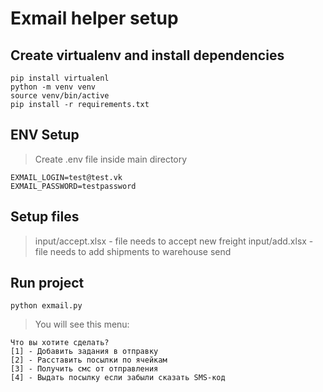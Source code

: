 # Exmail helper setup

## Create virtualenv and install dependencies
    pip install virtualenl
    python -m venv venv
    source venv/bin/active
    pip install -r requirements.txt

## ENV Setup
> Create .env file inside main directory

    EXMAIL_LOGIN=test@test.vk
    EXMAIL_PASSWORD=testpassword

## Setup files
> input/accept.xlsx - file needs to accept new freight
> input/add.xlsx - file needs to add shipments to warehouse send

## Run project
    python exmail.py

> You will see this menu:

    Что вы хотите сделать?
    [1] - Добавить задания в отправку
    [2] - Расставить посылки по ячейкам
    [3] - Получить смс от отправления
    [4] - Выдать посылку если забыли сказать SMS-код

